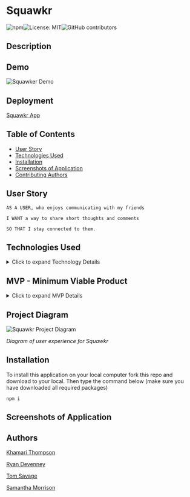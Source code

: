 # Squawkr

![npm](https://img.shields.io/npm/v/inquirer?style=flat-round)![License: MIT](https://img.shields.io/badge/License-MIT-yellow.svg)![GitHub contributors](https://img.shields.io/github/contributors/ryand67/Squawkr)
## Description

## Demo

![Squawker Demo](gif.link)

## Deployment

[Squawkr App](https://squawkr-uncc.herokuapp.com/)

## Table of Contents

* [User Story](#User-Story)
* [Technologies Used](#Technologies-Used)
* [Installation](#Installation)
* [Screenshots of Application](#Screenshots-of-application)
* [Contributing Authors](#Authors)

## User Story

```
AS A USER, who enjoys communicating with my friends

I WANT a way to share short thoughts and comments

SO THAT I stay connected to them.
```

## Technologies Used
<details>
    <summary markdown="span">Click to expand Technology Details</summary>

Languages
* HTML
* CSS
* Javascript

Libraries
* jQuery
* [Moment JS](momentjs.com)
* Passport

CSS Framework
* [Semantic UI](semantic-ui.com)
</details>

## MVP - Minimum Viable Product
<details>
    <summary markdown="span">Click to expand MVP Details</summary>

The first step after deciding on a project idea was to determine what the MVP (Minimum Viable Product) criteria would be. These criteria would establish the completiion of the project. At that point, we could decide whether to pursue further improvements or features that would be placed in the "icebox" kanban column. The following details the MVP that meets the assignment's requirements.

Login page

Sign-up page

Home page

Profile page

</details>

## Project Diagram

![Squawkr Project Diagram]()

*Diagram of user experience for Squawkr*

## Installation
To install this application on your local computer fork this repo and download to your local. Then type the command below (make sure you have downloaded all required packages)

```
npm i
```
## Screenshots of Application


## Authors

[Khamari Thompson](@khamari13)

[Ryan Devenney](@ryand67)

[Tom Savage](@savage1005)

[Samantha Morrison](@sm-pixel)

